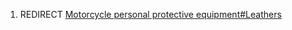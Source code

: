 1.  REDIRECT [Motorcycle personal protective
    equipment#Leathers](Motorcycle_personal_protective_equipment#Leathers "wikilink")